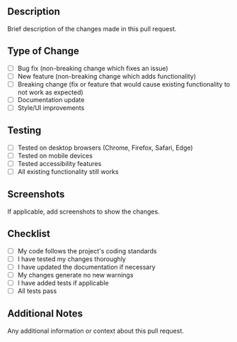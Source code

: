## Description
Brief description of the changes made in this pull request.

## Type of Change
- [ ] Bug fix (non-breaking change which fixes an issue)
- [ ] New feature (non-breaking change which adds functionality)
- [ ] Breaking change (fix or feature that would cause existing functionality to not work as expected)
- [ ] Documentation update
- [ ] Style/UI improvements

## Testing
- [ ] Tested on desktop browsers (Chrome, Firefox, Safari, Edge)
- [ ] Tested on mobile devices
- [ ] Tested accessibility features
- [ ] All existing functionality still works

## Screenshots
If applicable, add screenshots to show the changes.

## Checklist
- [ ] My code follows the project's coding standards
- [ ] I have tested my changes thoroughly
- [ ] I have updated the documentation if necessary
- [ ] My changes generate no new warnings
- [ ] I have added tests if applicable
- [ ] All tests pass

## Additional Notes
Any additional information or context about this pull request. 